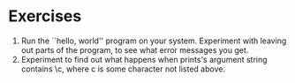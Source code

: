 # Exercises

1. Run the ``hello, world'' program on your system. Experiment with leaving out parts of the program, to see what error messages you get.
2. Experiment to find out what happens when prints's argument string contains \c, where c is some character not listed above. 
